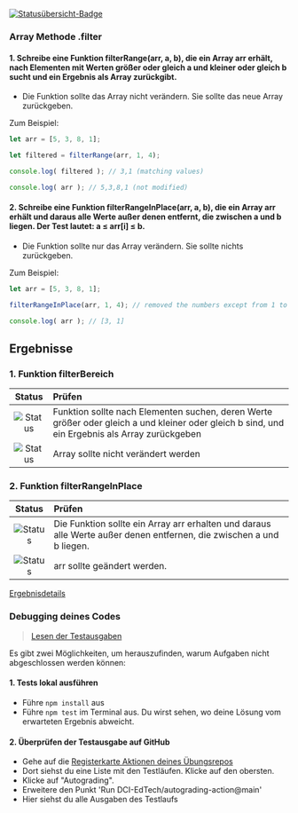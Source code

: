 [![Statusübersicht-Badge](../../blob/badges/.github/badges/autograding/badge.svg)](#results)
### Array Methode .filter

#### 1. Schreibe eine Funktion filterRange(arr, a, b), die ein Array arr erhält, nach Elementen mit Werten größer oder gleich a und kleiner oder gleich b sucht und ein Ergebnis als Array zurückgibt.

* Die Funktion sollte das Array nicht verändern. Sie sollte das neue Array zurückgeben.

Zum Beispiel:
```js
let arr = [5, 3, 8, 1];

let filtered = filterRange(arr, 1, 4);

console.log( filtered ); // 3,1 (matching values)

console.log( arr ); // 5,3,8,1 (not modified)
```

#### 2. Schreibe eine Funktion filterRangeInPlace(arr, a, b), die ein Array arr erhält und daraus alle Werte außer denen entfernt, die zwischen a und b liegen. Der Test lautet: a ≤ arr[i] ≤ b.

* Die Funktion sollte nur das Array verändern. Sie sollte nichts zurückgeben.

Zum Beispiel:
```js
let arr = [5, 3, 8, 1];

filterRangeInPlace(arr, 1, 4); // removed the numbers except from 1 to 4

console.log( arr ); // [3, 1]
```

[//]: # (autograding info start)
## Ergebnisse


### 1. Funktion filterBereich

| Status | Prüfen |
| :-------------------------------------: | :--------------------------------------------------------------------------------------- |
| ![Status](../../blob/badges/.github/badges/autograding/status0.svg) | Funktion sollte nach Elementen suchen, deren Werte größer oder gleich a und kleiner oder gleich b sind, und ein Ergebnis als Array zurückgeben |
| ![Status](../../blob/badges/.github/badges/autograding/status1.svg) | Array sollte nicht verändert werden |

### 2. Funktion filterRangeInPlace

| Status | Prüfen |
| :-------------------------------------: | :--------------------------------------------------------------------------------------- |
| ![Status](../../blob/badges/.github/badges/autograding/status2.svg) | Die Funktion sollte ein Array arr erhalten und daraus alle Werte außer denen entfernen, die zwischen a und b liegen. |
| ![Status](../../blob/badges/.github/badges/autograding/status3.svg) | arr sollte geändert werden. |



[Ergebnisdetails](https://github.com/DigitalCareerInstitute/PB-Data-Structure-ArrayMethod-filter/actions)

### Debugging deines Codes
> [Lesen der Testausgaben](https://github.com/DCI-EdTech/autograding-setup/wiki/Reading-test-outputs)

Es gibt zwei Möglichkeiten, um herauszufinden, warum Aufgaben nicht abgeschlossen werden können:
#### 1. Tests lokal ausführen
- Führe `npm install` aus
- Führe `npm test` im Terminal aus. Du wirst sehen, wo deine Lösung vom erwarteten Ergebnis abweicht.

#### 2. Überprüfen der Testausgabe auf GitHub
- Gehe auf die [Registerkarte Aktionen deines Übungsrepos](https://github.com/DigitalCareerInstitute/PB-Data-Structure-ArrayMethod-filter/actions)
- Dort siehst du eine Liste mit den Testläufen. Klicke auf den obersten.
- Klicke auf "Autograding".
- Erweitere den Punkt 'Run DCI-EdTech/autograding-action@main'
- Hier siehst du alle Ausgaben des Testlaufs

[//]: # (autograding info end)
